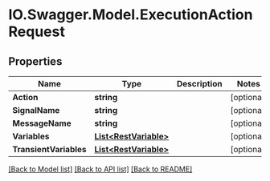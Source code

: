 # IO.Swagger.Model.ExecutionActionRequest
## Properties

Name | Type | Description | Notes
------------ | ------------- | ------------- | -------------
**Action** | **string** |  | [optional] 
**SignalName** | **string** |  | [optional] 
**MessageName** | **string** |  | [optional] 
**Variables** | [**List&lt;RestVariable&gt;**](RestVariable.md) |  | [optional] 
**TransientVariables** | [**List&lt;RestVariable&gt;**](RestVariable.md) |  | [optional] 

[[Back to Model list]](../README.md#documentation-for-models) [[Back to API list]](../README.md#documentation-for-api-endpoints) [[Back to README]](../README.md)

